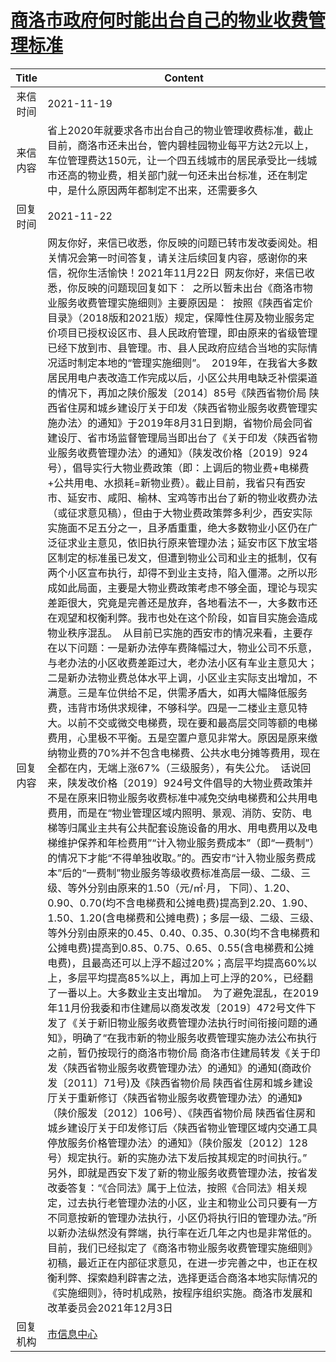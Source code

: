 # <a href="http://www.shangluo.gov.cn/zmhd/ldxxxx.jsp?urltype=leadermail.LeaderMailContentUrl&wbtreeid=1112&leadermailid=8216">商洛市政府何时能出台自己的物业收费管理标准</a>
|Title|Content|
|:---:|---|
|来信时间|2021-11-19|
|来信内容|省上2020年就要求各市出台自己的物业管理收费标准，截止目前，商洛市还未出台，管内碧桂园物业每平方达2元以上，车位管理费达150元，让一个四五线城市的居民承受比一线城市还高的物业费，相关部门就一句还未出台标准，还在制定中，是什么原因两年都制定不出来，还需要多久|
|回复时间|2021-11-22|
|回复内容|网友你好，来信已收悉，你反映的问题已转市发改委阅处。相关情况会第一时间答复，请关注后续回复内容，感谢你的来信，祝你生活愉快！2021年11月22日  网友你好，来信已收悉，你反映的问题现回复如下：  之所以暂未出台《商洛市物业服务收费管理实施细则》主要原因是：  按照《陕西省定价目录》（2018版和2021版）规定，保障性住房及物业服务定价项目已授权设区市、县人民政府管理，即由原来的省级管理已经下放到市、县管理。市、县人民政府应结合当地的实际情况适时制定本地的“管理实施细则”。  2019年，在我省大多数居民用电户表改造工作完成以后，小区公共用电缺乏补偿渠道的情况下，再加之陕价服发〔2014〕85号《陕西省物价局 陕西省住房和城乡建设厅关于印发〈陕西省物业服务收费管理实施办法〉的通知》于2019年8月31日到期，省物价局会同省建设厅、省市场监督管理局当即出台了《关于印发〈陕西省物业服务收费管理办法〉的通知》（陕发改价格〔2019〕924号），倡导实行大物业费政策（即：上调后的物业费+电梯费+公共用电、水损耗=新物业费）。截止目前，我省只有西安市、延安市、咸阳、榆林、宝鸡等市出台了新的物业收费办法（或征求意见稿），但由于大物业费政策弊多利少，西安实际实施面不足五分之一，且矛盾重重，绝大多数物业小区仍在广泛征求业主意见，依旧执行原来管理办法；延安市区下放宝塔区制定的标准虽已发文，但遭到物业公司和业主的抵制，仅有两个小区宣布执行，却得不到业主支持，陷入僵滞。之所以形成如此局面，主要是大物业费政策考虑不够全面，理论与现实差距很大，究竟是完善还是放弃，各地看法不一，大多数市还在观望和权衡利弊。我市也处在这个阶段，如盲目实施会造成物业秩序混乱。  从目前已实施的西安市的情况来看，主要存在以下问题：一是新办法停车费降幅过大，物业公司不乐意，与老办法的小区收费差距过大，老办法小区有车业主意见大；二是新办法物业费总体水平上调，小区业主实际支出增加，不满意。三是车位供给不足，供需矛盾大，如再大幅降低服务费，违背市场供求规律，不够科学。四是一二楼业主意见特大。以前不交或微交电梯费，现在要和最高层交同等额的电梯费用，心里极不平衡。五是空置户意见非常大。原因是原来缴纳物业费的70%并不包含电梯费、公共水电分摊等费用，现在全都在内，无端上涨67%（三级服务），有失公允。  话说回来，陕发改价格〔2019〕924号文件倡导的大物业费政策并不是在原来旧物业服务收费标准中减免交纳电梯费和公共用电费用，而是在“物业管理区域内照明、景观、消防、安防、电梯等归属业主共有公共配套设施设备的用水、用电费用以及电梯维护保养和年检费用”“计入物业服务费成本”（即“一费制”）的情况下才能“不得单独收取。”的。西安市“计入物业服务费成本”后的“一费制”物业服务等级收费标准高层一级、二级、三级、等外分别由原来的1.50（元/㎡·月， 下同）、1.20、0.90、0.70(均不含电梯费和公摊电费)提高到2.20、1.90、1.50、1.20(含电梯费和公摊电费)；多层一级、二级、三级、等外分别由原来的0.45、0.40、0.35、0.30(均不含电梯费和公摊电费)提高到0.85、0.75、0.65、0.55(含电梯费和公摊电费)，且最高还可以上浮不超过20%；高层平均提高60%以上，多层平均提高85%以上，再加上可上浮的20%，已经翻了一番以上。大多数业主支出增加。  为了避免混乱，在2019年11月份我委和市住建局以商发改发〔2019〕472号文件下发了《关于新旧物业服务收费管理办法执行时间衔接问题的通知》，明确了“在我市新的物业服务收费管理实施办法公布执行之前，暂仍按现行的商洛市物价局 商洛市住建局转发《关于印发〈陕西省物业服务收费管理办法〉的通知》的通知(商政价发〔2011〕71号)及《陕西省物价局 陕西省住房和城乡建设厅关于重新修订〈陕西省物业服务收费管理办法〉的通知》（陕价服发〔2012〕106号）、《陕西省物价局 陕西省住房和城乡建设厅关于印发修订后〈陕西省物业管理区域内交通工具停放服务价格管理办法〉的通知》（陕价服发〔2012〕128号）规定执行。新的实施办法下发后按其规定的时间执行。”  另外，即就是西安下发了新的物业服务收费管理办法，按省发改委答复：“《合同法》属于上位法，按照《合同法》相关规定，过去执行老管理办法的小区，业主和物业公司只要有一方不同意按新的管理办法执行，小区仍将执行旧的管理办法。”所以新办法纵然没有弊端，执行率在近几年之内也是非常低的。  目前，我们已经拟定了《商洛市物业服务收费管理实施细则》初稿，最近正在内部征求意见，在进一步完善之中，也正在权衡利弊、探索趋利辟害之法，选择更适合商洛本地实际情况的《实施细则》，待时机成熟，按程序组织实施。商洛市发展和改革委员会2021年12月3日|
|回复机构|<a href="../../categories/agencies/市信息中心.md">市信息中心</a>|
